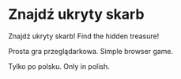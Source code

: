 # Znajdź ukryty skarb
Znajdź ukryty skarb!
Find the hidden treasure!

Prosta gra przeglądarkowa.
Simple browser game.

Tylko po polsku.
Only in polish.
